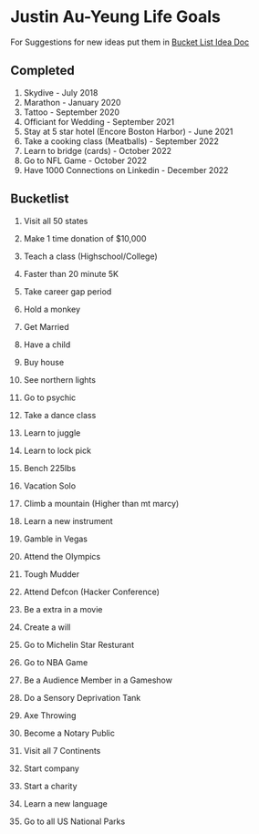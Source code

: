 # Justin Au-Yeung Life Goals 
For Suggestions for new ideas put them in [Bucket List Idea Doc](https://docs.google.com/document/d/1mr2loKbFlh8Y5DQQ4mg4Q0CP9Uzng-uLfvdrehrqDG4/edit?usp=sharing) 

## Completed 
1. Skydive - July 2018
2. Marathon - January 2020
3. Tattoo - September 2020
4. Officiant for Wedding - September 2021
5. Stay at 5 star hotel (Encore Boston Harbor) - June 2021
6. Take a cooking class (Meatballs) - September 2022
7. Learn to bridge (cards) - October 2022
8. Go to NFL Game - October 2022
9. Have 1000 Connections on Linkedin - December 2022

## Bucketlist 
1. Visit all 50 states
2. Make 1 time donation of $10,000
3. Teach a class (Highschool/College)
4. Faster than 20 minute 5K
5. Take career gap period
6. Hold a monkey
7. Get Married
8. Have a child
9. Buy house
10. See northern lights
11. Go to psychic
12. Take a dance class
13. Learn to juggle
14. Learn to lock pick
15. Bench 225lbs
16. Vacation Solo
17. Climb a mountain (Higher than mt marcy)
18. Learn a new instrument
19. Gamble in Vegas
20. Attend the Olympics
21. Tough Mudder
22. Attend Defcon (Hacker Conference)
23. Be a extra in a movie
24. Create a will
25. Go to Michelin Star Resturant
26. Go to NBA Game
27. Be a Audience Member in a Gameshow
28. Do a Sensory Deprivation Tank
29. Axe Throwing
30. Become a Notary Public

1. Visit all 7 Continents
2. Start company 
3. Start a charity
4. Learn a new language
5. Go to all US National Parks